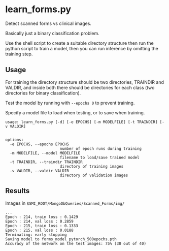 # learn_forms.py

Detect scanned forms vs clinical images.

Basically just a binary classification problem.

Use the shell script to create a suitable directory structure
then run the python script to train a model, then you can run
inference by omitting the training step.

## Usage

For training the directory structure should be two directories,
TRAINDIR and VALDIR, and inside both there should be directories
for each class (two directories for binary classification).

Test the model by running with `--epochs 0` to prevent training.

Specify a model file to load when testing, or to save when training.


```
usage: learn_forms.py [-d] [-e EPOCHS] [-m MODELFILE] [-t TRAINDIR] [-v VALDIR]


options:
  -e EPOCHS, --epochs EPOCHS
                        number of epoch runs during training
  -m MODELFILE, --model MODELFILE
                        filename to load/save trained model
  -t TRAINDIR, --traindir TRAINDIR
                        directory of training images
  -v VALDIR, --valdir VALDIR
                        directory of validation images
```

## Results

Images in `$SMI_ROOT/MongoDbQueries/Scanned_Forms/img/`

```
...
Epoch : 214, train loss : 0.1429
Epoch : 214, val loss : 0.2859
Epoch : 215, train loss : 0.1333
Epoch : 215, val loss : 0.0188
Terminating: early stopping
Saving model to forms_model_pytorch_500epochs.pth
Accuracy of the network on the test images: 75% (30 out of 40)
```
